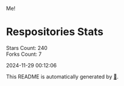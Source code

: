 Me!

# Respositories Stats
Stars Count: 240  
Forks Count: 7

2024-11-29 00:12:06  

This README is automatically generated by [🐰](https://github.com/rnitta/rnitta).
